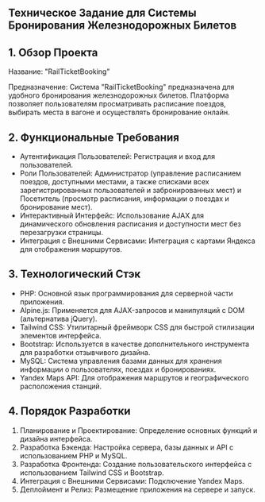 ## Техническое Задание для Системы Бронирования Железнодорожных Билетов

## 1. Обзор Проекта
Название: "RailTicketBooking"

Предназначение: Система "RailTicketBooking" предназначена для удобного бронирования железнодорожных билетов. Платформа позволяет пользователям просматривать расписание поездов, выбирать места в вагоне и осуществлять бронирование онлайн.

## 2. Функциональные Требования
- Аутентификация Пользователей: Регистрация и вход для пользователей.
- Роли Пользователей: Администратор (управление расписанием поездов, доступными местами, а также списками всех зарегистрированных пользователей и забронированных мест) и Посетитель (просмотр расписания, информации о поездах и бронирование мест).
- Интерактивный Интерфейс: Использование AJAX для динамического обновления расписания и доступности мест без перезагрузки страницы.
- Интеграция с Внешними Сервисами: Интеграция с картами Яндекса для отображения маршрутов.

## 3. Технологический Стэк
- PHP: Основной язык программирования для серверной части приложения.
- Alpine.js: Применяется для AJAX-запросов и манипуляций с DOM (альтернатива jQuery).
- Tailwind CSS: Утилитарный фреймворк CSS для быстрой стилизации элементов интерфейса.
- Bootstrap: Используется в качестве дополнительного инструмента для разработки отзывчивого дизайна.
- MySQL: Система управления базами данных для хранения информации о пользователях, поездах и бронированиях.
- Yandex Maps API: Для отображения маршрутов и географического расположения станций.

## 4. Порядок Разработки
1. Планирование и Проектирование: Определение основных функций и дизайна интерфейса.
2. Разработка Бэкенда: Настройка сервера, базы данных и API с использованием PHP и MySQL.
3. Разработка Фронтенда: Создание пользовательского интерфейса с использованием Tailwind CSS и Bootstrap.
4. Интеграция с Внешними Сервисами: Подключение Yandex Maps.
5. Деплоймент и Релиз: Размещение приложения на сервере и запуск.
